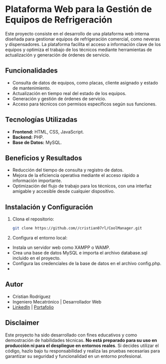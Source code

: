 # Plataforma Web para la Gestión de Equipos de Refrigeración  

Este proyecto consiste en el desarrollo de una plataforma web interna diseñada para gestionar equipos de refrigeración comercial, como neveras y dispensadores. La plataforma facilita el acceso a información clave de los equipos y optimiza el trabajo de los técnicos mediante herramientas de actualización y generación de órdenes de servicio. 

## Funcionalidades  
- Consulta de datos de equipos, como placas, cliente asignado y estado de mantenimiento.  
- Actualización en tiempo real del estado de los equipos.  
- Generación y gestión de órdenes de servicio.  
- Acceso para técnicos con permisos específicos según sus funciones.    

## Tecnologías Utilizadas  
- **Frontend:** HTML, CSS, JavaScript.  
- **Backend:** PHP.  
- **Base de Datos:** MySQL.  

## Beneficios y Resultados  
- Reducción del tiempo de consulta y registro de datos.  
- Mejora de la eficiencia operativa mediante el acceso rápido a información importante.  
- Optimización del flujo de trabajo para los técnicos, con una interfaz amigable y accesible desde cualquier dispositivo.  

## Instalación y Configuración  
1. Clona el repositorio:  
   ```bash
   git clone https://github.com//cristian07rl/CoolManager.git
    ```
2. Configura el entorno local:

- Instala un servidor web como XAMPP o WAMP.
- Crea una base de datos MySQL e importa el archivo database.sql incluido en el proyecto.
- Configura las credenciales de la base de datos en el archivo config.php.
- 
## Autor
- Cristian Rodríguez
- Ingeniero Mecatrónico | Desarrollador Web
- [LinkedIn](https://www.linkedin.com/in/cristianrodriguezleguia/) | [Portafolio](https://portafolio-cristian07rls-projects.vercel.app/)

## Disclaimer  

Este proyecto ha sido desarrollado con fines educativos y como demostración de habilidades técnicas. **No está preparado para su uso en producción ni para el despliegue en entornos reales**. Si decides utilizar el código, hazlo bajo tu responsabilidad y realiza las pruebas necesarias para garantizar su seguridad y funcionalidad en un entorno profesional.  
